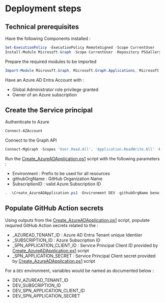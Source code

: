 ﻿# Deployment steps

## Technical prerequisites

Have the following Components installed : 

```PowerShell
Set-ExecutionPolicy -ExecutionPolicy RemoteSigned -Scope CurrentUser
Install-Module Microsoft.Graph -Scope CurrentUser -Repository PSGallery -Force
```

Prepare the required modules to be imported

```PowerShell
Import-Module Microsoft.Graph, Microsoft.Graph.Applications, Microsoft.Graph.Users
```

Have an Azure AD Entra Account with :

- Global Administrator role privilege granted
- Owner of an Azure subscription


## Create the Service principal

Authenticate to Azure

```PowerShell
Connect-AZAccount
```

Connect to the Graph API

```PowerShell
Connect-MgGraph -Scopes 'User.Read.All', 'Application.ReadWrite.All' -UseDeviceAuthentication -NoWelcome
```

Run the [Create_AzureADApplication.ps1](./Scripts/Create_AzureADApplication.ps1) script with the following parameters : 

- Environment : Prefix to be used for all resources
- githubOrgName : GitHub Organization Name
- SubscriptionID : valid Azure Subscription ID

```PowerShell
. .\Create_AzureADApplication.ps1 -Environment DEV -githubOrgName benoitsautierecellenza -SubscriptionID 5be15500-7328-4beb-871a-1498cd4b4536
```

## Populate GitHub Action secrets

Using outputs from the [Create_AzureADApplication.ps1](./Scripts/Create_AzureADApplication.ps1) script, populate required GitHub Action secrets related to the <Environment> :

- <Environment>_AZUREAD_TENANT_ID : Azure AD Entra Tenant unique Identiier
- <Environment>_SUBSCRIPTION_ID : Azure Subscription ID
- <Environment>_SPN_APPLICATION_CLIENT_ID : Service Principal Client ID provided by [Create_AzureADApplication.ps1](./Scripts/Create_AzureADApplication.ps1) script
- <Environment>_SPN_APPLICATION_SECRET : Service Principal Client secret provided by [Create_AzureADApplication.ps1](./Scripts/Create_AzureADApplication.ps1) script

For a `DEV` environment, variables would be named as documented below : 

- DEV_AZUREAD_TENANT_ID
- DEV_SUBSCRIPTION_ID
- DEV_SPN_APPLICATION_CLIENT_ID
- DEV_SPN_APPLICATION_SECRET
